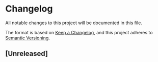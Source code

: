 # Changelog
All notable changes to this project will be documented in this file.

The format is based on [Keep a Changelog](https://keepachangelog.com/en/1.0.0/),
and this project adheres to [Semantic Versioning](https://semver.org/spec/v2.0.0.html).

## [Unreleased]
<!--
## [1.0.0] - 2022-04-01
### Added
- **Feature 1** : Description of feature 1

### Changed
- **Feature 2** : Description of feature 2

### Removed
- **Feature 3** : Description of feature 3

### Fixed
- **Bug 1** : Description of bug 1
-->
